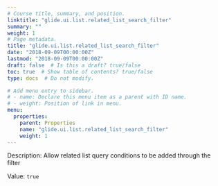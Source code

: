 ```yaml
---
# Course title, summary, and position.
linktitle: "glide.ui.list.related_list_search_filter"
summary: ""
weight: 1
# Page metadata.
title: "glide.ui.list.related_list_search_filter"
date: "2018-09-09T00:00:00Z"
lastmod: "2018-09-09T00:00:00Z"
draft: false  # Is this a draft? true/false
toc: true  # Show table of contents? true/false
type: docs  # Do not modify.

# Add menu entry to sidebar.
# - name: Declare this menu item as a parent with ID name.
# - weight: Position of link in menu.
menu:
  properties:
    parent: Properties
    name: "glide.ui.list.related_list_search_filter"
    weight: 1
---
```


Description: Allow related list query conditions to be added through the filter


Value: `true`